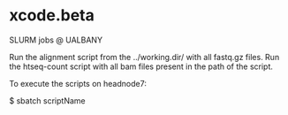 # xcode.beta
SLURM jobs @ UALBANY

Run the alignment script from the ../working.dir/ with all fastq.gz files.
Run the htseq-count script with all bam files present in the path of the script.

To execute the scripts on headnode7:

$ sbatch scriptName 
